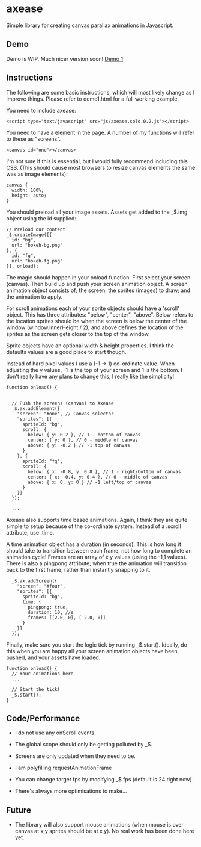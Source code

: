 # axease
Simple library for creating canvas parallax animations in Javascript.

Demo
------------

Demo is WIP. Much nicer version soon!
[Demo 1](http://studiouniver.se/github/axease/demo1.html)

Instructions
------------

The following are some basic instructions, which will most likely change as I improve things. Please refer to demo1.html for a full working example.

You need to include axease:

    <script type="text/javascript" src="js/axease.solo.0.2.js"></script>

You need to have a <canvas> element in the page. A number of my functions will refer to these as "screens".

    <canvas id="one"></canvas>

I'm not sure if this is essential, but I would fully recommend including this CSS. (This should cause most browsers to resize canvas elements the same was as image elements):

    canvas {
      width: 100%;
      height: auto;
    }

You should preload all your image assets. Assets get added to the _$.img object using the id supplied:

    // Preload our content
    _$.createImage([{
      id: "bg",
      url: "bokeh-bg.png"
    }, {
      id: "fg",
      url: "bokeh-fg.png"
    }], onload);

The magic should happen in your onload function. First select your screen (canvas). Then build up and push your screen animation object. A screen animation object consists of; the screen; the sprites (images) to draw; and the animation to apply.

For scroll animations each of your sprite objects should have a 'scroll' object. This has three attributes: "below", "center", "above". Below refers to the location sprites should be when the screen is below the center of the window (window.innerHeight / 2), and above defines the location of the sprites as the screen gets closer to the top of the window.

Sprite objects have an optional width & height properties. I think the defaults values are a good place to start though.

Instead of hard pixel values I use a (-1 -> 1) co-ordinate value. When adjusting the y values, -1 is the top of your screen and 1 is the bottom. I don't really have any plans to change this, I really like the simplicity!

    function onload() {


      // Push the screens (canvas) to Axease
      _$.ax.addElement({
        "screen": "#one", // Canvas selector
        "sprites": [{
          spriteId: "bg",
          scroll: {
            below: { y: 0.2 }, // 1 - bottom of canvas
            center: { y: 0 }, // 0 - middle of canvas
            above: { y: -0.2 } // -1 top of canvas
          }
        }, {
          spriteId: "fg",
          scroll: {
            below: { x: -0.8, y: 0.8 }, // 1 - right/bottom of canvas
            center: { x: -0.4, y: 0.4 }, // 0 - middle of canvas
            above: { x: 0, y: 0 } // -1 left/top of canvas
          }
        }]
      });

      ...

Axease also supports time based animations. Again, I think they are quite simple to setup because of the co-ordinate system. Instead of a .scroll attribute, use .time.

A time animation object has a duration (in seconds). This is how long it should take to transition between each frame, not how long to complete an animation cycle! Frames are an array of x,y values (using the -1,1 values). There is also a pingpong attribute; when true the animation will transition back to the first frame, rather than instantly snapping to it.

      _$.ax.addScreen({
        "screen": "#four",
        "sprites": [{
          spriteId: "bg",
          time: {
            pingpong: true,
            duration: 10, //s
            frames: [[2.0, 0], [-2.0, 0]]
          }
        }]
      });

Finally, make sure you start the logic tick by running _$.start(). Ideally, do this when you are happy all your screen animation objects have been pushed, and your assets have loaded.

    function onload() {
      // Your animations here
      ...

      // Start the tick!
      _$.start();
    }

Code/Performance
-----------

* I do not use any onScroll events.

* The global scope should only be getting polluted by _$.

* Screens are only updated when they need to be.

* I am polyfilling requestAnimationFrame

* You can change target fps by modifying _$.fps (default is 24 right now)

* There's always more optimisations to make...

Future
------

* The library will also support mouse animations (when mouse is over canvas at x,y sprites should be at x,y). No real work has been done here yet.
